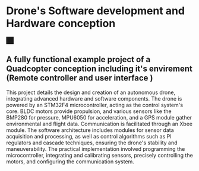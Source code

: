 # Drone's Software development and Hardware conception 

<img scr= "Prototype.jpg" border="10"/>

## A fully functional example project of a Quadcopter conception including it's envirement (Remote controller and user interface )
This project details the design and creation of an autonomous drone, integrating advanced hardware and software components.
The drone is powered by an STM32F4 microcontroller, acting as the control system's core. BLDC motors provide propulsion,
and various sensors like the BMP280 for pressure, MPU6050 for acceleration, and a GPS module gather environmental and flight data. Communication is facilitated through an Xbee module.
The software architecture includes modules for sensor data acquisition and processing, as well as control algorithms such as PI regulators and cascade techniques,
ensuring the drone's stability and maneuverability. The practical implementation involved programming the microcontroller,
integrating and calibrating sensors, precisely controlling the motors, and configuring the communication system.
